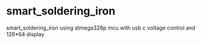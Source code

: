 # smart_soldering_iron
smart_soldering_iron using atmega328p mcu with usb c voltage control and 128*64 display
